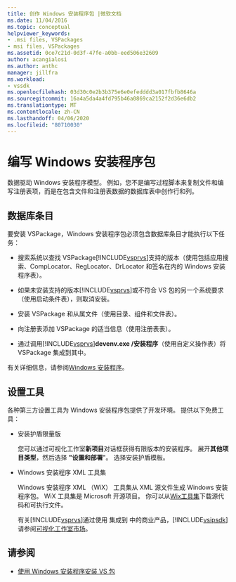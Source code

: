 ```yaml
---
title: 创作 Windows 安装程序包 |微软文档
ms.date: 11/04/2016
ms.topic: conceptual
helpviewer_keywords:
- .msi files, VSPackages
- msi files, VSPackages
ms.assetid: 0ce7c21d-0d3f-47fe-a0bb-eed506e32609
author: acangialosi
ms.author: anthc
manager: jillfra
ms.workload:
- vssdk
ms.openlocfilehash: 03d30c0e2b3b375e6e0efedddd3a017fbfb8646a
ms.sourcegitcommit: 16a4a5da4a4fd795b46a0869ca2152f2d36e6db2
ms.translationtype: MT
ms.contentlocale: zh-CN
ms.lasthandoff: 04/06/2020
ms.locfileid: "80710030"
---
```

# <a name="author-a-windows-installer-package"></a>编写 Windows 安装程序包
数据驱动 Windows 安装程序模型。 例如，您不是编写过程脚本来复制文件和编写注册表项，而是在包含文件和注册表数据的数据库表中创作行和列。

## <a name="database-entries"></a>数据库条目
要安装 VSPackage，Windows 安装程序包必须包含数据库条目才能执行以下任务：

- 搜索系统以查找 VSPackage[!INCLUDE[vsprvs](../../code-quality/includes/vsprvs_md.md)]支持的版本（使用包括应用搜索、CompLocator、RegLocator、DrLocator 和签名在内的 Windows 安装程序表）。

- 如果未安装支持的版本[!INCLUDE[vsprvs](../../code-quality/includes/vsprvs_md.md)]或不符合 VS 包的另一个系统要求（使用启动条件表），则取消安装。

- 安装 VSPackage 和从属文件（使用目录、组件和文件表）。

- 向注册表添加 VSPackage 的适当信息（使用注册表表）。

- 通过调用[!INCLUDE[vsprvs](../../code-quality/includes/vsprvs_md.md)]**devenv.exe /安装程序**（使用自定义操作表）将 VSPackage 集成到其中。

有关详细信息，请参阅[Windows 安装程序](/windows/desktop/Msi/windows-installer-portal)。

## <a name="setup-tools"></a>设置工具
各种第三方设置工具为 Windows 安装程序包提供了开发环境。 提供以下免费工具：

- 安装护盾限量版

   您可以通过可视化工作室**新项目**对话框获得有限版本的安装程序。 展开**其他项目类型**，然后选择 **"设置和部署**"。 选择安装护盾模板。

- Windows 安装程序 XML 工具集

   Windows 安装程序 XML （WiX） 工具集从 XML 源文件生成 Windows 安装程序包。 WiX 工具集是 Microsoft 开源项目。 你可以从[Wix工具集](https://sourceforge.net/projects/wix/)下载源代码和可执行文件。

   有关[!INCLUDE[vsprvs](../../code-quality/includes/vsprvs_md.md)]通过使用 集成到 中的商业产品，[!INCLUDE[vsipsdk](../../extensibility/includes/vsipsdk_md.md)]请参阅[可视化工作室市场](https://marketplace.visualstudio.com/)。

## <a name="see-also"></a>请参阅
- [使用 Windows 安装程序安装 VS 包](../../extensibility/internals/installing-vspackages-with-windows-installer.md)
